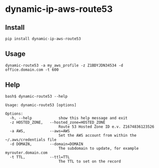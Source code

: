 # dynamic-ip-aws-route53


## Install

    pip install dynamic-ip-aws-route53

## Usage

    dynamic-route53 -a my_aws_profile -z Z1BDYJDN34534 -d office.domain.com -t 600

## Help

    bash$ dynamic-route53 --help

    Usage: dynamic-route53 [options]

    Options:
      -h, --help            show this help message and exit
      -z HOSTED_ZONE,   --hosted_zone=HOSTED_ZONE
                            Route 53 Hosted Zone ID e.v. Z1674836123526
      -a AWS,           --aws=AWS
                            Set the AWS account from within the ~/.aws/credentials file
      -d DOMAIN,        --domain=DOMAIN
                            The subdomain to update, for example myrouter.domain.com
      -t TTL,           --ttl=TTL
                            The TTL to set on the record